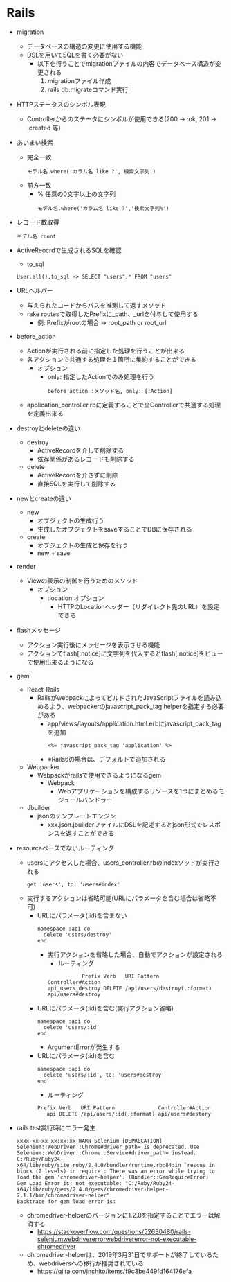 # Rails
- migration
    - データベースの構造の変更に使用する機能
    - DSLを用いてSQLを書く必要がない
        - 以下を行うことでmigrationファイルの内容でデータベース構造が変更される
            1. migrationファイル作成
            1. rails db:migrateコマンド実行
- HTTPステータスのシンボル表現
    - Controllerからのステータにシンボルが使用できる(200 -> :ok, 201 -> :created 等)
- あいまい検索
    - 完全一致
        ```
        モデル名.where('カラム名 like ?','検索文字列')
        ```
    - 前方一致
        - % 任意の0文字以上の文字列
            ```
            モデル名.where('カラム名 like ?','検索文字列%')
            ```
- レコード数取得
    ```
    モデル名.count
    ```

- ActiveReocrdで生成されるSQLを確認
    - to_sql
    ```
    User.all().to_sql -> SELECT "users".* FROM "users"
    ```
 
- URLヘルパー
    - 与えられたコードからパスを推測して返すメソッド
    - rake routesで取得したPrefixに_path、_urlを付与して使用する
        - 例: Prefixがrootの場合 -> root_path or root_url
- before_action
    - Actionが実行される前に指定した処理を行うことが出来る
    - 各アクションで共通する処理を１箇所に集約することができる
        - オプション
            - only: 指定したActionでのみ処理を行う
                ```
                before_action :メソッド名, only: [:Action]
                ```
    - application_controller.rbに定義することで全Controllerで共通する処理を定義出来る
- destroyとdeleteの違い
    - destroy
        - ActiveRecordを介して削除する
        - 依存関係があるレコードも削除する
    - delete
        - ActiveRecordを介さずに削除
        - 直接SQLを実行して削除する
- newとcreateの違い
    - new
        - オブジェクトの生成行う
        - 生成したオブジェクトをsaveすることでDBに保存される
    - create
        - オブジェクトの生成と保存を行う
        - new + save
- render
    - Viewの表示の制御を行うためのメソッド
        - オプション
            - :location オプション
                - HTTPのLocationヘッダー（リダイレクト先のURL）を設定できる
- flashメッセージ
    - アクション実行後にメッセージを表示させる機能
    - アクションでflash[:notice]に文字列を代入するとflash[:notice]をビューで使用出来るようになる
- gem
    - React-Rails
        - RailsがwebpackによってビルドされたJavaScriptファイルを読み込めるよう、webpackerのjavascript_pack_tag helperを指定する必要がある
            - app/views/layouts/application.html.erbにjavascript_pack_tagを追加
                ```
                <%= javascript_pack_tag 'application' %>
                ```
            - ※Rails6の場合は、デフォルトで追加される
    - Webpacker
        - Webpackがrailsで使用できるようになるgem
            - Webpack
                - Webアプリケーションを構成するリソースを1つにまとめるモジュールバンドラー
    - Jbuilder
        - jsonのテンプレートエンジン
            - xxx.json.jbuilderファイルにDSLを記述するとjson形式でレスポンスを返すことができる
- resourceベースでないルーティング
    - usersにアクセスした場合、users_controller.rbのindexソッドが実行される
        ```
        get 'users', to: 'users#index'
        ```
    - 実行するアクションは省略可能(URLにパラメータを含む場合は省略不可)
        - URLにパラメータ(:id)を含まない
            ```
            namespace :api do
              delete 'users/destroy'
            end
            ```
            - 実行アクションを省略した場合、自動でアクションが設定される
                - ルーティング
                ```
                           Prefix Verb   URI Pattern                   Controller#Action
                api_users_destroy DELETE /api/users/destroy(.:format)  api/users#destroy
                ```
        - URLにパラメータ(:id)を含む(実行アクション省略)
            ```
            namespace :api do
              delete 'users/:id'
            end
            ```
            - ArgumentErrorが発生する
        - URLにパラメータ(:id)を含む
            ```
            namespace :api do
              delete 'users/:id', to: 'users#destroy'
            end
            ```
            - ルーティング
            ```
            Prefix Verb   URI Pattern              Controller#Action
               api DELETE /api/users/:id(.:format) api/users#destory
            ```
- rails test実行時にエラー発生
    ```
    xxxx-xx-xx xx:xx:xx WARN Selenium [DEPRECATION] Selenium::WebDriver::Chrome#driver_path= is deprecated. Use Selenium::WebDriver::Chrome::Service#driver_path= instead.
    C:/Ruby/Ruby24-x64/lib/ruby/site_ruby/2.4.0/bundler/runtime.rb:84:in `rescue in block (2 levels) in require': There was an error while trying to load the gem 'chromedriver-helper'. (Bundler::GemRequireError)
    Gem Load Error is: not executable: "C:/Ruby/Ruby24-x64/lib/ruby/gems/2.4.0/gems/chromedriver-helper-2.1.1/bin/chromedriver-helper"
    Backtrace for gem load error is:
    ```
    - chromedriver-helperのバージョンに1.2.0を指定することでエラーは解消する
        - https://stackoverflow.com/questions/52630480/rails-seleniumwebdrivererrorwebdrivererror-not-executable-chromedriver
    - chromedriver-helperは、2019年3月31日でサポートが終了しているため、webdriversへの移行が推奨されている
        - https://qiita.com/jnchito/items/f9c3be449fd164176efa
